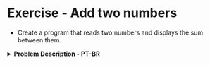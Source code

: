 # Exercise - Add two numbers
- Create a program that reads two numbers and displays the sum between them.

<details >
  <summary><b>Problem Description - PT-BR</b></summary>

- Crie um programa que leia dois números e mostre a soma entre eles.

</details>